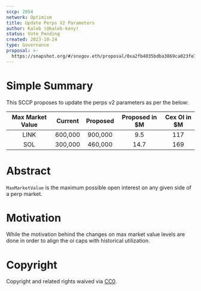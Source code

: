 ```yaml
---
sccp: 2054
network: Optimism
title: Update Perps V2 Parameters
author: Kaleb (@kaleb-keny)
status: Vote_Pending
created: 2023-10-24
type: Governance
proposal: >-
  https://snapshot.org/#/snxgov.eth/proposal/0xa2fb4035bdba3869ca023fe701fc30c99083ae13010802e82821bad34e59a6a1
---
```


# Simple Summary

This SCCP proposes to update the perps v2 parameters as per the below:

| Max Market Value |  Current  |  Proposed | Proposed in $M | Cex OI in $M |
|:----------------:|:---------:|:---------:|:--------------:|:------------:|
|        LINK      |  600,000  |  900,000  |      9.5       |    117       |
|        SOL       |  300,000  | 460,000   |      14.7      |    169       |


# Abstract

`MaxMarketValue` is the maximum possible open interest on any given side of a perp market.

# Motivation

While the motivation behind the changes on max market value levels are done in order to align the oi caps with historical utilization. 

# Copyright

Copyright and related rights waived via [CC0](https://creativecommons.org/publicdomain/zero/1.0/).


